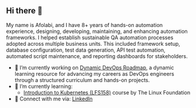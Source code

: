 ## Hi there 👋

My name is Afolabi, and I have 8+ years of hands-on automation experience, designing, developing, maintaining, and enhancing automation frameworks. I helped establish sustainable QA automation processes adopted across multiple business units. This included framework setup, database configuration, test data generation, API test automation, automated script maintenance, and reporting dashboards for stakeholders. 

- 🔭 I’m currently working on [Dynamic DevOps Roadmap](https://devopsroadmap.io/getting-started/), a dynamic learning resource for advancing my careers as DevOps engineers through a structured curriculum and hands-on projects.
- 🌱 I’m currently learning:
  - [Introduction to Kubernetes (LFS158)](https://trainingportal.linuxfoundation.org/courses/introduction-to-kubernetes) course by The Linux Foundation
- 👯 Connect with me via: [LinkedIn](https://www.linkedin.com/in/afolabi-babatunde-a9b52bb6/)
  

<!--
**fola2unde/fola2unde** is a ✨ _special_ ✨ repository because its `README.md` (this file) appears on your GitHub profile.

Here are some ideas to get you started:

- 🔭 I’m currently working on ...
- 🌱 I’m currently learning ...
- 👯 I’m looking to collaborate on ...
- 🤔 I’m looking for help with ...
- 💬 Ask me about ...
- 📫 How to reach me: ...
- 😄 Pronouns: ...
- ⚡ Fun fact: ...
-->
